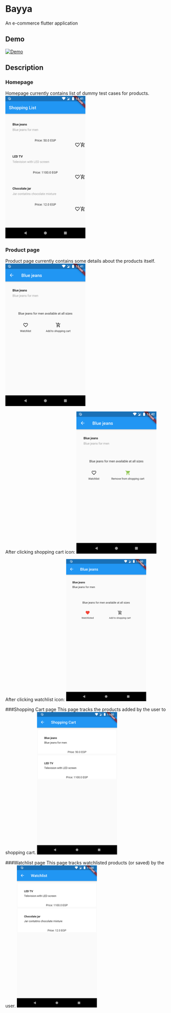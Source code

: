 # Bayya

An e-commerce flutter application

## Demo
[![Demo](https://img.youtube.com/vi/8c1dGiga2J8/0.jpg)](https://www.youtube.com/watch?v=8c1dGiga2J8)

## Description
### Homepage
Homepage currently contains list of dummy test cases for products.
<img src="/docs/homepage_screenshot.png" width="250">

### Product page
Product page currently contains some details about the products itself.
<img src="/docs/product_screenshot.png" width="250">

After clicking shopping cart icon:
<img src="/docs/product_added_to_shopping_cart.png" width="250">

After clicking watchlist icon:
<img src="/docs/product_watchlisted.png" width="250">

###Shopping Cart page
This page tracks the products added by the user to shopping cart.
<img src="/docs/shopping_cart.png" width="250">

###Watchlist page
This page tracks watchlisted products (or saved) by the user.
<img src="/docs/watchlist.png" width="250">